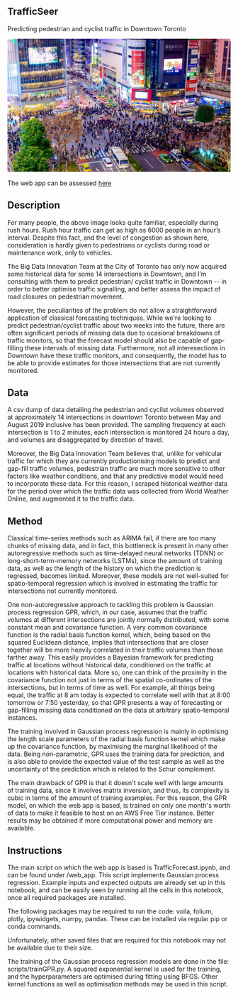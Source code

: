 

TrafficSeer
-------------
Predicting pedestrian and cyclist traffic in Downtown Toronto

<img src="pedestrianTraffic.jpg"
width="1000" height="300" />

The web app can be assessed [here](https://torontotraffic.live:8866)

Description
-------------
For many people, the above image looks quite familiar, especially during rush hours. Rush hour traffic can get as high as 6000 people in an hour’s interval. Despite this fact, and the level of congestion as shown here, consideration is hardly given to pedestrians or cyclists during road or maintenance work, only to vehicles.

The Big Data Innovation Team at the City of Toronto has only now acquired some historical data for some 14 intersections in Downtown, and I’m consulting with them to predict pedestrian/ cyclist traffic in Downtown -- in order to better optimise traffic signalling,  and better assess the impact of road closures on pedestrian movement.

However, the peculiarities of the problem do not allow a straightforward application of classical forecasting techniques. While we're looking to predict pedestrian/cyclist traffic about two weeks into the future, there are often significant periods of missing data due to ocasional breakdowns of traffic monitors, so that the forecast model should also be capable of gap-filling these intervals of missing data. Furthermore, not all interesections in Downtown have these traffic monitors, and consequently, the model has to be able to provide estimates for those intersections that are not currently monitored.

Data
------

A csv dump of data detailing the pedestrian and cyclist volumes observed at approximately 14 intersections in downtown Toronto between May and August 2019 inclusive has been provided. The sampling frequency at each intersection is 1 to 2 minutes, each intersection is monitored 24 hours a day, and volumes are disaggregated by direction of travel.

Moreover, the Big Data Innovation Team believes that, unlike for vehicular traffic for which they are currently productionising models to predict and gap-fill traffic volumes, pedestrian traffic are much more sensitive to other factors like weather conditions, and that any predictive model would need to incorporate these data. For this reason, I scraped historical weather data for the period over which the traffic data was collected from World Weather Online, and augmented it to the traffic data.

Method
---------
Classical time-series methods such as ARIMA fail, if there are too many chunks of missing data, and in fact, this bottleneck is present in many other autoregressive methods such as time-delayed neural networks (TDNN) or long-short-term-memory networks (LSTMs), since the amount of training data, as well as the length of the history on which the prediction is regressed, becomes limited. Moreover, these models are not well-suited for spatio-temporal regression which is involved in estimating the traffic for intersections not currently monitored.

One non-autoregressive approach to tackling this problem is Gaussian process regression GPR, which, in our case, assumes that the traffic volumes at different intersections are jointly normally distributed, with some constant mean and covariance function. A very common covariance function is the radial basis function kernel, which, being based on the squared Euclidean distance, implies that intersections that are closer together will be more heavily correlated in their traffic volumes than those farther away. This easily provides a Bayesian framework for predicting traffic at locations without historical data, conditioned on the traffic at locations with historical data. More so, one can think of the proximity in the covariance function not just in terms of the spatial co-ordinates of the intersections, but in terms of time as well. For example, all things being equal, the traffic at 8 am today is expected to correlate well with that at 8:00 tomorrow or 7:50 yesterday, so that GPR presents a way of forecasting or gap-filling missing data conditioned on the data at arbitrary spatio-temporal instances.

The training involved in Gaussian process regression is mainly in optimising the length scale parameters of the radial basis function kernel which make up the covariance function, by maximising the marginal likelihood of the data. Being non-parametric, GPR uses the training data for prediction, and is also able to provide the expected value of the test sample as well as the uncertainty of the prediction which is related to the Schur complement.

The main drawback of GPR is that it doesn't scale well with large amounts of training data, since it involves matrix inversion, and thus, its complexity is cubic in terms of the amount of training examples. For this reason, the GPR model, on which the web app is based, is trained on only one month's worth of data to make it feasible to host on an AWS Free Tier instance. Better results may be obtained if more computational power and memory are available.


Instructions
--------------
The main script on which the web app is based is TrafficForecast.ipynb, and can be found under /web_app. This script implements Gaussian process regression. Example inputs and expected outputs are already set up in this notebook, and can be easily seen by running all the cells in this notebook, once all required packages are installed.

The following packages may be required to run the code: voila, folium, plotly, ipywidgets, numpy, pandas. These can be installed via regular pip or conda commands.

Unfortunately, other saved files that are required for this notebook may not be available due to their size.

The training of the Gaussian process regression models are done in the file: scripts/trainGPR.py. A squared exponential kernel is used for the training, and the hyperparameters are optimised during fitting using BFGS. Other kernel functions as well as optimisation methods may be used in this script.
